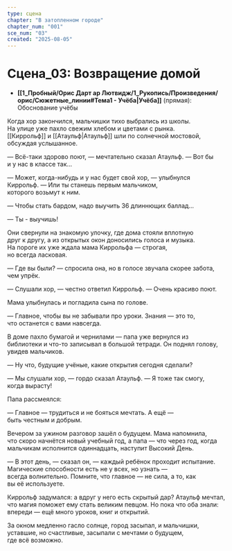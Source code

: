 ```yaml
---
type: сцена
chapter: "В затопленном городе"
chapter_num: "001"
sce_num: "03"
created: "2025-08-05"
---
```


# Сцена_03: Возвращение домой
- **[[1_Пробный/Орис Дарт ар Лютвидж/1_Рукопись/Произведения/орис/Сюжетные_линии#Тема1 - Учёба|Учёба]]** (прямая): Обоснование учёбы
 

Когда хор закончился, мальчишки тихо выбрались из школы. На улице уже пахло свежим хлебом и цветами с рынка. [[Киррольф]] и [[Атаульф|Атаульф]] шли по солнечной мостовой, обсуждая услышанное.

— Всё-таки здорово поют, — мечтательно сказал Атаульф. — Вот бы и у нас в классе так…

— Может, когда-нибудь и у нас будет свой хор, — улыбнулся Киррольф. — Или ты станешь первым мальчиком, которого возьмут к ним.

— Чтобы стать бардом, надо выучить 36 длиннющих баллад…

— Ты - выучишь!

Они свернули на знакомую улочку, где дома стояли вплотную друг к другу, а из открытых окон доносились голоса и музыка. На пороге их уже ждала мама Киррольфа — строгая, но всегда ласковая.

— Где вы были? — спросила она, но в голосе звучала скорее забота, чем упрёк.

— Слушали хор, — честно ответил Киррольф. — Очень красиво поют.

Мама улыбнулась и погладила сына по голове.

— Главное, чтобы вы не забывали про уроки. Знания — это то, что останется с вами навсегда.

В доме пахло бумагой и чернилами — папа уже вернулся из библиотеки и что-то записывал в большой тетради. Он поднял голову, увидев мальчиков.

— Ну что, будущие учёные, какие открытия сегодня сделали?

— Мы слушали хор, — гордо сказал Атаульф. — Я тоже так смогу, когда вырасту!

Папа рассмеялся:

— Главное — трудиться и не бояться мечтать. А ещё — быть честным и добрым.

Вечером за ужином разговор зашёл о будущем. Мама напомнила, что скоро начнётся новый учебный год, а папа — что через год, когда мальчикам исполнится одиннадцать, наступит Высокий День.

— В этот день, — сказал он, — каждый ребёнок проходит испытание. Магические способности есть не у всех, но узнать — всегда волнительно. Помните, что главное — не сила, а то, как вы её используете.

Киррольф задумался: а вдруг у него есть скрытый дар? Атаульф мечтал, что магия поможет ему стать великим певцом. Но пока что оба знали: впереди — ещё много уроков, книг и открытий.

За окном медленно гасло солнце, город засыпал, и мальчишки, уставшие, но счастливые, засыпали с мечтами о будущем, где всё возможно.

